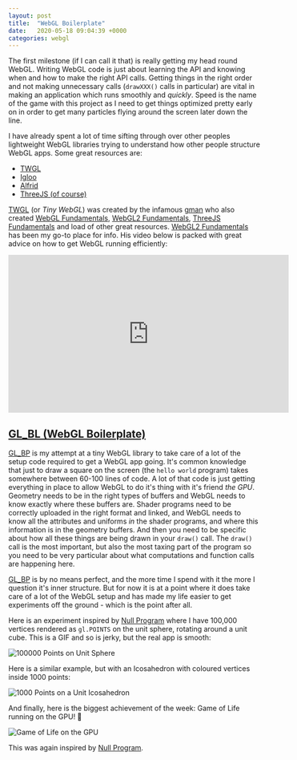 ```yaml
---
layout: post
title:  "WebGL Boilerplate"
date:   2020-05-18 09:04:39 +0000
categories: webgl
---
```

The first milestone (if I can call it that) is really getting my head round WebGL. Writing WebGL code is just about learning the API and knowing when and how to make the right API calls. Getting things in the right order and not making unnecessary calls (`drawXXX()` calls in particular) are vital in making an application which runs smoothly and _quickly_. Speed is the name of the game with this project as I need to get things optimized pretty early on in order to get many particles flying around the screen later down the line.

I have already spent a lot of time sifting through over other peoples lightweight WebGL libraries trying to understand how other people structure WebGL apps. Some great resources are:

- [TWGL][1]
- [Igloo][2]
- [Alfrid][3]
- [ThreeJS (of course)][4]

[TWGL][1] (or _Tiny WebGL_) was created by the infamous [gman](https://stackoverflow.com/users/128511/gman) who also created [WebGL Fundamentals](https://webglfundamentals.org/), [WebGL2 Fundamentals](https://webgl2fundamentals.org/), [ThreeJS Fundamentals](https://threejsfundamentals.org/) and load of other great resources. [WebGL2 Fundamentals](https://webgl2fundamentals.org/) has been my go-to place for info. His video below is packed with great advice on how to get WebGL running efficiently:

<iframe width="560" height="315" src="https://www.youtube.com/embed/rfQ8rKGTVlg" frameborder="0" allow="accelerometer; autoplay; encrypted-media; gyroscope; picture-in-picture" allowfullscreen></iframe>

## [GL_BL (WebGL Boilerplate)][GL_BP]

[GL_BP][GL_BP] is my attempt at a tiny WebGL library to take care of a lot of the setup code required to get a WebGL app going. It's common knowledge that just to draw a square on the screen (the `hello world` program) takes somewhere between 60-100 lines of code. A lot of that code is just getting everything in place to allow WebGL to do it's thing with it's friend _the GPU_. Geometry needs to be in the right types of buffers and WebGL needs to know exactly where these buffers are. Shader programs need to be correctly uploaded in the right format and linked, and WebGL needs to know all the attributes and uniforms _in_ the shader programs, and where this information is in the geometry buffers. And then you need to be specific about how all these things are being drawn in your `draw()` call. The `draw()` call is the most important, but also the most taxing part of the program so you need to be very particular about what computations and function calls are happening here.

[GL_BP][GL_BP] is by no means perfect, and the more time I spend with it the more I question it's inner structure. But for now it is at a point where it does take care of a lot of the WebGL setup and has made my life easier to get experiments off the ground - which is the point after all.

Here is an experiment inspired by [Null Program][100000 Link] where I have 100,000 vertices rendered as `gl.POINTS` on the unit sphere, rotating around a unit cube. This is a GIF and so is jerky, but the real app is smooth:

![100000 Points on Unit Sphere][100000 Points]

Here is a similar example, but with an Icosahedron with coloured vertices inside 1000 points:

![1000 Points on a Unit Icosahedron][1000 Points with Icosahedron]

And finally, here is the biggest achievement of the week: Game of Life running on the GPU! :tada:

![Game of Life on the GPU][GOLGPU]

This was again inspired by [Null Program][GOL Link].

<!-- Links  -->
[1]: http://twgljs.org/
[2]: https://github.com/skeeto/igloojs
[3]: https://github.com/yiwenl/Alfrid
[4]: http://threejs.org/
[GL_BP]: https://github.com/joshmurr/webgl_boilerplate
[100000 Link]: https://nullprogram.com/blog/2013/06/10/
[GOL Link]: https://nullprogram.com/blog/2014/06/10/

<!-- Images -->
[1000 Points with Icosahedron]: ../../../../images/GL_BP/1000points.gif
[100000 Points]: ../../../../images/GL_BP/100000points.gif
[GOLGPU]: ../../../../images/GL_BP/gol.gif
